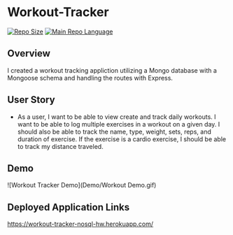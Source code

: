 # Workout-Tracker
[![Repo Size](https://img.shields.io/github/repo-size/traviscult/Workout-Tracker?style=plastic)](https://github.com/traviscult/Workout-Tracker)
[![Main Repo Language](https://img.shields.io/github/languages/top/traviscult/Workout-Tracker?style=plastic)](https://github.com/traviscult/Workout-Tracker)

## Overview 

I created a workout tracking appliction utilizing a Mongo database with a Mongoose schema and handling the routes with Express.

## User Story

* As a user, I want to be able to view create and track daily workouts. I want to be able to log multiple exercises in a workout on a given day. I should also be able to track the name, type, weight, sets, reps, and duration of exercise. If the exercise is a cardio exercise, I should be able to track my distance traveled.

## Demo

![Workout Tracker Demo](Demo/Workout Demo.gif)

## Deployed Application Links

https://workout-tracker-nosql-hw.herokuapp.com/